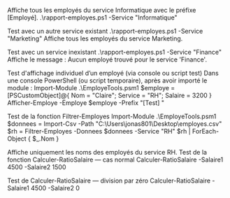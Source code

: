 Affiche tous les employés du service Informatique avec le préfixe [Employé].
.\rapport-employes.ps1 -Service "Informatique"



Test avec un autre service existant
.\rapport-employes.ps1 -Service "Marketing"
Affiche tous les employés du service Marketing.



Test avec un service inexistant
.\rapport-employes.ps1 -Service "Finance"
Affiche le message :
Aucun employé trouvé pour le service 'Finance'.


Test d'affichage individuel d’un employé (via console ou script test)
Dans une console PowerShell (ou script temporaire), après avoir importé le module :
Import-Module .\EmployeTools.psm1
$employe = [PSCustomObject]@{ Nom = "Claire"; Service = "RH"; Salaire = 3200 }
Afficher-Employe -Employe $employe -Prefix "[Test] "


Test de la fonction Filtrer-Employes
Import-Module .\EmployeTools.psm1
$donnees = Import-Csv -Path "C:\Users\jonas801\Desktop\employes.csv"
$rh = Filtrer-Employes -Donnees $donnees -Service "RH"
$rh | ForEach-Object { $_.Nom }

Affiche uniquement les noms des employés du service RH.
Test de la fonction Calculer-RatioSalaire — cas normal
Calculer-RatioSalaire -Salaire1 4500 -Salaire2 1500


Test de Calculer-RatioSalaire — division par zéro
Calculer-RatioSalaire -Salaire1 4500 -Salaire2 0

